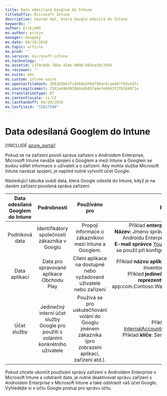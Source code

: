 ```yaml
---
title: Data odesílaná Googlem do Intune
titleSuffix: Microsoft Intune
description: Seznam dat, která Google odesílá do Intune
keywords: ''
author: ErikjeMS
ms.author: erikje
manager: dougeby
ms.date: 04/18/2018
ms.topic: article
ms.prod: ''
ms.service: microsoft-intune
ms.technology: ''
ms.assetid: c379c8db-788a-454e-9098-665ea3bc7b56
ms.reviewer: ''
ms.suite: ems
ms.custom: intune-azure
ms.openlocfilehash: 368205b63fcd360adf66f964c6cae087f6da3dfc
ms.sourcegitcommit: 2162ed46d939b4a9b85fa4e7e9943f2fb5948f1e
ms.translationtype: HT
ms.contentlocale: cs-CZ
ms.lasthandoff: 04/20/2018
ms.locfileid: "31617598"
---
```

# <a name="data-google-sends-to-intune"></a>Data odesílaná Googlem do Intune

[!INCLUDE [azure_portal](./includes/azure_portal.md)]

Pokud se na zařízení povolí správa zařízení s Androidem Enterprise, Microsoft Intune naváže spojení s Googlem a mezi Intune a Googlem se budou sdílet informace o uživateli a o zařízení. Aby mohla služba Microsoft Intune navázat spojení, je napřed nutné vytvořit účet Google.

Následující tabulka uvádí data, která Google odesílá do Intune, když je na daném zařízení povolená správa zařízení:


| Data odesílaná Googlem do Intune | Podrobnosti | Používáno pro | Příklad |
|:---:|:---:|:---:|:---:|
| Podniková data | Identifikátory společnosti zákazníka v Googlu | Propojí informace o zákazníkovi mezi Intune a Googlem. | Příklad **enterpriseId**: LC04eik8a6<br>**Název:** Jméno správce zadané při konfiguraci Androidu Enterprise Příklad: Jan Novák<br>**E-mail správce** YourAdmin@gmail.com, který se použil při konfiguraci Androidu Enterprise |
| Data aplikací | Data pro spravované aplikace Obchodu Play | Cílení aplikace na dostupné nebo vyžadované uživatele nebo zařízení | Příklad **názvu aplikace**: Contoso Warehouse Inventory Application<br>Příklad **jedinečného identifikátoru reprezentujícího aplikaci**: app:com.Contoso.Warehouse.InventoryTracking |
| Účet služby | Jedinečný interní účet služby Google pro použití s voláními konkrétního uživatele | Používá se pro uskutečňování volání do Googlu jménem zákazníka (pro zobrazení aplikací, zařízení atd.). | Příklad **názvu**: InternalAccount@InternalService.com<br>Příklad **klíče**: ServiceAccountPassword |


Pokud chcete ukončit používání správy zařízení s Androidem Enterprise v Microsoft Intune a odstranit data, je nutné deaktivovat správu zařízení s Androidem Enterprise v Microsoft Intune a také odstranit váš účet Google. Vyhledejte si v účtu Google postup pro správu účtu.


